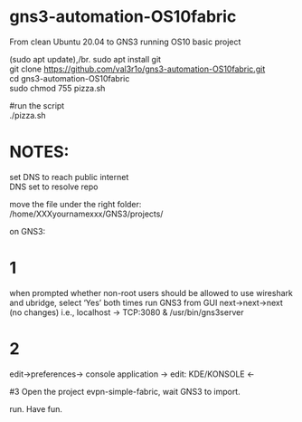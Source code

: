 # gns3-automation-OS10fabric

From clean Ubuntu 20.04 to GNS3 running OS10 basic project

(sudo apt update),/br.
sudo apt install git<br>
git clone https://github.com/val3r1o/gns3-automation-OS10fabric.git <br>
cd gns3-automation-OS10fabric <br>
sudo chmod 755 pizza.sh <br>

#run the script </br>
./pizza.sh


# NOTES:

set DNS to reach public internet </br>
DNS set to resolve repo </br>

move the file under the right folder:
/home/XXXyournamexxx/GNS3/projects/


on GNS3:<br>
# 1
when prompted whether non-root users should be allowed to use wireshark and ubridge, select ‘Yes’ both times
run GNS3 from GUI
next->next->next (no changes) i.e., localhost -> TCP:3080 & /usr/bin/gns3server

# 2
edit->preferences-> console application -> edit: KDE/KONSOLE <- 

#3
Open the project evpn-simple-fabric, wait GNS3 to import. 

run. 
Have fun.
